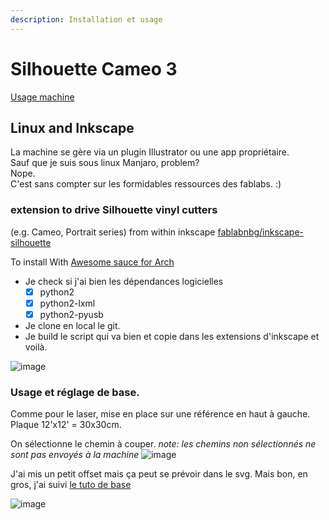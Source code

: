 ```yaml
---
description: Installation et usage
---
```


# Silhouette Cameo 3

[Usage machine](https://www.youtube.com/watch?v=Wa69jf0gaIg)

## Linux and Inkscape

La machine se gère via un plugin Illustrator ou une app propriétaire.  
Sauf que je suis sous linux Manjaro, problem?  
Nope.  
C'est sans compter sur les formidables ressources des fablabs. :\)

### extension to drive Silhouette vinyl cutters

\(e.g. Cameo, Portrait series\) from within inkscape [fablabnbg/inkscape-silhouette](https://github.com/fablabnbg/inkscape-silhouette)

To install With [Awesome sauce for Arch ](https://github.com/fablabnbg/inkscape-silhouette#arch-linux)

* Je check si j'ai bien les dépendances logicielles
  * [x] python2
  * [x] python2-lxml
  * [x] python2-pyusb
* Je clone en local le git.
* Je build le script qui va bien et copie dans les extensions d'inkscape et voilà. 

![image](https://user-images.githubusercontent.com/12049360/77317710-faeb1680-6d0b-11ea-85e9-a195e12508df.png)

### Usage et réglage de base.

Comme pour le laser, mise en place sur une référence en haut à gauche. Plaque 12'x12' = 30x30cm.

On sélectionne le chemin à couper. _note: les chemins non sélectionnés ne sont pas envoyés à la machine_ ![image](https://user-images.githubusercontent.com/12049360/77316772-4a304780-6d0a-11ea-8109-ce978833a938.png)

J'ai mis un petit offset mais ça peut se prévoir dans le svg. Mais bon, en gros, j'ai suivi [le tuto de base](https://github.com/fablabnbg/inkscape-silhouette#usage)

![image](https://user-images.githubusercontent.com/12049360/77316829-646a2580-6d0a-11ea-810d-150991008bf3.png)

